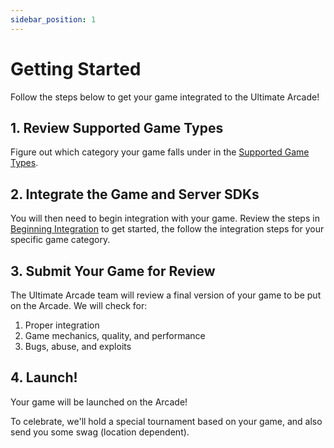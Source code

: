 ```yaml
---
sidebar_position: 1
---
```


# Getting Started

Follow the steps below to get your game integrated to the Ultimate Arcade!

## 1. Review Supported Game Types

Figure out which category your game falls under in the [Supported Game Types](/docs/category/supported-game-types).

## 2. Integrate the Game and Server SDKs

You will then need to begin integration with your game. Review the steps in [Beginning Integration](/docs/integration/beginning-integration) to get started, the follow the integration steps for your specific game category.

## 3. Submit Your Game for Review

The Ultimate Arcade team will review a final version of your game to be put on the Arcade. We will check for:

1. Proper integration
2. Game mechanics, quality, and performance
3. Bugs, abuse, and exploits

## 4. Launch!

Your game will be launched on the Arcade!

To celebrate, we'll hold a special tournament based on your game, and also send you some swag (location dependent).
